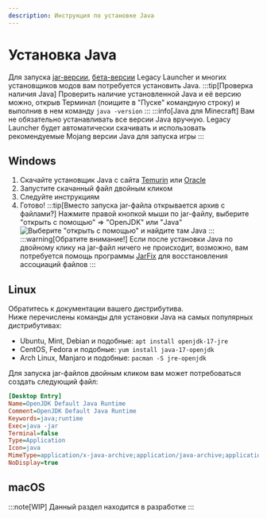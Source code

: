 ```yaml
---
description: Инструкция по установке Java
---
```

# Установка Java

Для запуска [jar-версии](https://llaun.ch/jar), [бета-версии](https://llaun.ch/latest) Legacy Launcher и многих установщиков модов вам потребуется установить Java.
:::tip[Проверка наличия Java]
Проверить наличие установленной Java и её версию можно, открыв Терминал (поищите в "Пуске" командную строку) и выполнив в нем команду `java -version`
:::
:::info[Java для Minecraft]
Вам не обязательно устанавливать все версии Java вручную. Legacy Launcher будет автоматически скачивать и использовать рекомендуемые Mojang версии Java для запуска игры
:::

## Windows
1. Скачайте установщик Java с сайта [Temurin](https://adoptium.net/temurin/releases/?package=jre) или [Oracle](https://www.java.com/download/)
2. Запустите скачанный файл двойным кликом
3. Следуйте инструкциям
4. Готово!
    :::tip[Вместо запуска jar-файла открывается архив с файлами?]
    Нажмите правой кнопкой мыши по jar-файлу, выберите "открыть с помощью" => "OpenJDK" или "Java"
    ![Выберите "открыть с помощью" и найдите там Java](/img/win11-openwith-java.png)
    :::
    :::warning[Обратите внимание!]
    Если после установки Java по двойному клику на jar-файл ничего не происходит, возможно, вам потребуется помощь программы [JarFix](https://johann.loefflmann.net/downloads/jarfix.exe) для восстановления ассоциаций файлов
    :::

## Linux
Обратитесь к документации вашего дистрибутива.  
Ниже перечислены команды для установки Java на самых популярных дистрибутивах:
* Ubuntu, Mint, Debian и подобные: `apt install openjdk-17-jre`
* CentOS, Fedora и подобные: `yum install java-17-openjdk`
* Arch Linux, Manjaro и подобные: `pacman -S jre-openjdk`

Для запуска jar-файлов двойным кликом вам может потребоваться создать следующий файл:
```ini title="/usr/share/applications/jre-openjdk.desktop"
[Desktop Entry]
Name=OpenJDK Default Java Runtime
Comment=OpenJDK Default Java Runtime
Keywords=java;runtime
Exec=java -jar
Terminal=false
Type=Application
Icon=java
MimeType=application/x-java-archive;application/java-archive;application/x-jar;
NoDisplay=true
```

## macOS
:::note[WIP]
Данный раздел находится в разработке
:::
